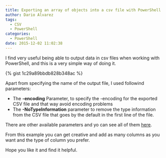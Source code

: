 ```yaml
---
title: Exporting an array of objects into a csv file with PowerShell
author: Dario Alvarez
tags:
  - CSV
  - PowerShell
categories:
  - PowerShell
date: 2015-12-02 11:02:38
---
```


I find very useful being able to output data in csv files when working with PowerShell, and this is a very simple way of doing it.

{% gist 1c29a89bbdb828b348ac %} 

Apart from specifying the name of the output file, I used followind parameters:
<!-- more -->
*   The **-encoding** Parameter, to specify the -encoding for the exported CSV file and that way avoid encoding problems
*   The **-NoTypeInformation** parameter to remove the type information from the CSV file that goes by the default in the first line of the file.

There are other available parameters and yo can see all of them [here](https://technet.microsoft.com/en-us/library/hh849932.aspx).

From this example you can get creative and add as many columns as you want and the type of column you prefer.

Hope you like it and find it helpful.